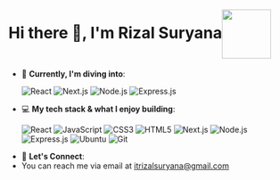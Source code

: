 <h1>Hi there 👋, I'm Rizal Suryana<img align='center' src='https://user-images.githubusercontent.com/5713670/87202985-820dcb80-c2b6-11ea-9f56-7ec461c497c3.gif' width='88'></h1>

- 🌱 **Currently, I'm diving into**:  
  <div>
    <img src="https://img.shields.io/badge/React-20232A?style=for-the-badge&logo=react&logoColor=61DAFB" alt="React" />
    <img src="https://img.shields.io/badge/Next.js-000?logo=nextdotjs&logoColor=fff&style=for-the-badge" alt="Next.js" />
    <img src="https://img.shields.io/badge/Node.js-43853d?style=for-the-badge&logo=node.js&logoColor=white" alt="Node.js" />
    <img src="https://img.shields.io/badge/Express.js-000000?style=for-the-badge&logo=express&logoColor=white" alt="Express.js" />
  </div>

- 💻 **My tech stack & what I enjoy building**:  
  <!-- I'm all about crafting clean, responsive UIs and interactive web apps using:  -->
  <div>
    <img src="https://img.shields.io/badge/React-20232A?style=for-the-badge&logo=react&logoColor=61DAFB" alt="React" />
    <img src="https://img.shields.io/badge/JavaScript-F7DF1E?style=for-the-badge&logo=javascript&logoColor=000" alt="JavaScript" />
    <img src="https://img.shields.io/badge/CSS3-1572B6?style=for-the-badge&logo=css3&logoColor=white" alt="CSS3" />
    <img src="https://img.shields.io/badge/HTML5-E34F26?style=for-the-badge&logo=html5&logoColor=white" alt="HTML5" />
    <img src="https://img.shields.io/badge/Next.js-000?logo=nextdotjs&logoColor=fff&style=for-the-badge" alt="Next.js" />
    <img src="https://img.shields.io/badge/Node.js-43853d?style=for-the-badge&logo=node.js&logoColor=white" alt="Node.js" />
    <img src="https://img.shields.io/badge/Express.js-000000?style=for-the-badge&logo=express&logoColor=white" alt="Express.js" />
    <img src="https://img.shields.io/badge/Ubuntu-E95420?style=for-the-badge&logo=ubuntu&logoColor=white" alt="Ubuntu" />
    <img src="https://img.shields.io/badge/Git-F05032?style=for-the-badge&logo=git&logoColor=white" alt="Git" />
  </div>
<!--   I’m into building cool stuff with JavaScript and React, while keeping everything neat and smooth. Whether it’s creating interactive features or crafting clean layouts, I love bringing ideas to life on the web. 🚀 -->
<!--
- ⚡ **Fun fact about me**:  
  I enjoy experimenting with new technologies, but I’m also all about keeping things simple and fun. Why make it complicated when we can make it sleek and straightforward? 😄  
##
- 📚 **Currently learning React Fundamentals**:  
  I'm diving deep into React to build dynamic and interactive web applications. Check out my progress and repository here:  
  [React Fundamental](https://github.com/rizalsuryana/React-Fundamental)

- 🚀 **Project**:  
  Here's a project where I applied React fundamentals to build something cool. Check it out here:  
  [Proyek React Fundamental](https://github.com/rizalsuryana/Proyek-React-Fundamental)
-->

- 💬 **Let's Connect**:
- <!--
  If you're into React, JavaScript, or just tech in general, feel free to reach out! I’m always up for a chat and sharing ideas. .--> 
  You can reach me via email at [itrizalsuryana@gmail.com](mailto:itrizalsuryana@gmail.com)

<!-- ## GitHub Stats
<p align="left">
<a href="https://github.com/rizalsuryana">
  <img height="150em" src="https://github-readme-stats-eight-theta.vercel.app/api?username=rizalsuryana&show_icons=true&theme=algolia&exclude_repo=Praktikum-Machine-Learning&include_all_commits=true&count_private=true"/>
  <img height="150em" src="https://github-readme-stats-eight-theta.vercel.app/api/top-langs/?username=rizalsuryana&layout=compact&langs_count=8&theme=algolia"/>
</a>
</p>
-->


<!-- 01001001 00100000 01100001 01101101 00100000 01010000 01110010 01101111 01100111 01110010 01100001 01101101 01101101 01100101 01110010 -->

